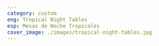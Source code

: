 ```yaml
---
category: custom
eng: Tropical Night Tables
esp: Mesas de Noche Tropicales
cover_image: ./images/tropical-night-tables.jpg
---
```


